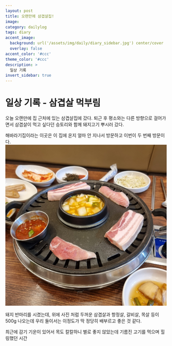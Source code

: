 ```yaml
---
layout: post
title: 오랜만에 삼겹살집!
image: 
category: dailylog
tags: diary
accent_image: 
  background: url('/assets/img/daily/diary_sidebar.jpg') center/cover
  overlay: false
accent_color: '#ccc'
theme_color: '#ccc'
description: >
  일상 기록
invert_sidebar: true
---
```


# 일상 기록 - 삼겹살 먹부림

오늘 오랜만에 집 근처에 있는 삼겹살집에 갔다.
퇴근 후 평소와는 다른 방향으로 걸어가면서 삼겹살이 먹고 싶다던 승토리와 함께 돼지고기 뿌시러 갔다.

해바라기집이라는 이곳은 이 집에 온지 얼마 안 지나서 방문하고 이번이 두 번째 방문이다.
![image](/assets/img/daily/20220315_191531.jpg)

돼지 반마리를 시켰는데, 위에 사진 처럼 두꺼운 삼겹살과 항정살, 갈비살, 목살 등이 500g 나오는데 우리 둘이서는 이정도가 딱 정당히 배부르고 좋은 것 같다.

최근에 감기 기운이 있어서 목도 칼칼하니 별로 좋지 않았는데 기름진 고기를 먹으며 힐링했던 시간